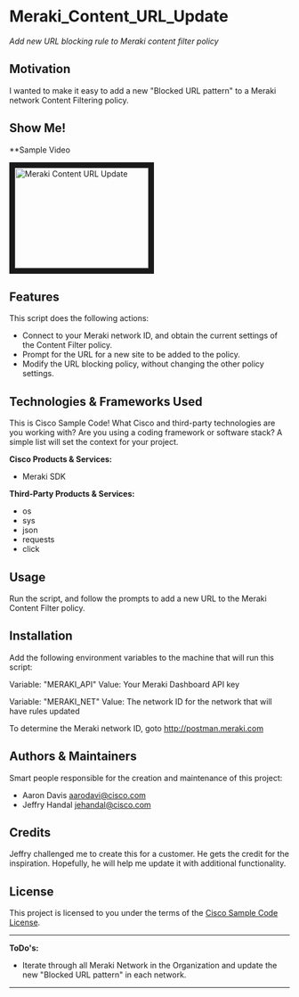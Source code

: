 # Meraki_Content_URL_Update

*Add new URL blocking rule to Meraki content filter policy*

## Motivation

I wanted to make it easy to add a new "Blocked URL pattern" to a Meraki network Content Filtering policy.

## Show Me!

**Sample Video

<a href="http://www.youtube.com/watch?feature=player_embedded&v=q9_Uxqu3t-w" target="_blank"><img src="http://img.youtube.com/vi/q9_Uxqu3t-w/0.jpg" alt="Meraki Content URL Update" width="240" height="180" border="10" /></a>

## Features

This script does the following actions:

- Connect to your Meraki network ID, and obtain the current settings of the Content Filter policy.
- Prompt for the URL for a new site to be added to the policy.
- Modify the URL blocking policy, without changing the other policy settings.

## Technologies & Frameworks Used

This is Cisco Sample Code!  What Cisco and third-party technologies are you working with?  Are you using a coding framework or software stack?  A simple list will set the context for your project.

**Cisco Products & Services:**

- Meraki SDK

**Third-Party Products & Services:**

- os
- sys
- json
- requests
- click

## Usage

Run the script, and follow the prompts to add a new URL to the Meraki Content Filter policy.

## Installation

Add the following environment variables to the machine that will run this script:

Variable: "MERAKI_API"
Value:  Your Meraki Dashboard API key

Variable:  "MERAKI_NET"
Value:  The network ID for the network that will have rules updated

To determine the Meraki network ID, goto http://postman.meraki.com

## Authors & Maintainers

Smart people responsible for the creation and maintenance of this project:

- Aaron Davis <aarodavi@cisco.com>
- Jeffry Handal <jehandal@cisco.com>

## Credits

Jeffry challenged me to create this for a customer.  He gets the credit for the inspiration.  Hopefully, he will help me update it with additional functionality.

## License

This project is licensed to you under the terms of the [Cisco Sample
Code License](./LICENSE).


---

**ToDo's:**

- Iterate through all Meraki Network in the Organization and update the new "Blocked URL pattern" in each network.

---
